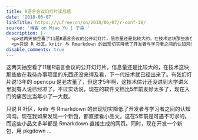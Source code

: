 ```yaml
---
title: R语言会议幻灯片读后感
date: '2018-06-07'
linkTitle: https://yufree.cn/cn/2018/06/07/r-conf-18/
source: '博客 on Miao Yu | 于淼 '
description: |-
  <p>这两天抽空看了11届R语言会议的公开幻灯片，信息量还是比较大的，在技术这块那些放在我待办事项里的东西还没来得及看，下一代技术就已经出来了。有张幻灯片说13年的 opencpu 是老古董了，但这才5年啊，这技术估计还没进到大学讲义里就有人说已经凉了。不过实话说，现在的软件文档比5年前友好太多了，现在入门的痛苦比当年小了一大截。</p>
  <p>只说 R 社区，knitr 与 Rmarkdown 的出现切实降低了开发者与学习者之间的认知鸿沟。现在我如果发现一个新包，都直接看小品文，这在5年前是可遇不可求的。而这些小品文多半都是 Rmarkdown 直接生成的网页。同时，现在开发一个新包，用 pkgdown ...
disable_comments: true
---
```

<p>这两天抽空看了11届R语言会议的公开幻灯片，信息量还是比较大的，在技术这块那些放在我待办事项里的东西还没来得及看，下一代技术就已经出来了。有张幻灯片说13年的 opencpu 是老古董了，但这才5年啊，这技术估计还没进到大学讲义里就有人说已经凉了。不过实话说，现在的软件文档比5年前友好太多了，现在入门的痛苦比当年小了一大截。</p>
<p>只说 R 社区，knitr 与 Rmarkdown 的出现切实降低了开发者与学习者之间的认知鸿沟。现在我如果发现一个新包，都直接看小品文，这在5年前是可遇不可求的。而这些小品文多半都是 Rmarkdown 直接生成的网页。同时，现在开发一个新包，用 pkgdown ...